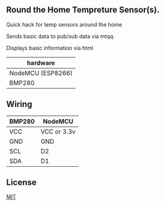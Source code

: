 
## Round the Home Tempreture Sensor(s). 

Quick hack for temp sensors around the home

Sends basic data to pub/sub data via mtqq.

Displays basic information via html



| hardware            | 
| ----------------- | 
| NodeMCU (ESP8266) | 
| BMP280 |

## Wiring

| BMP280 | NodeMCU |
| ------ | ------ |
| VCC | VCC or 3.3v |
| GND | GND |
| SCL | D2 |
| SDA | D1|


## License

[MIT](https://choosealicense.com/licenses/mit/)

